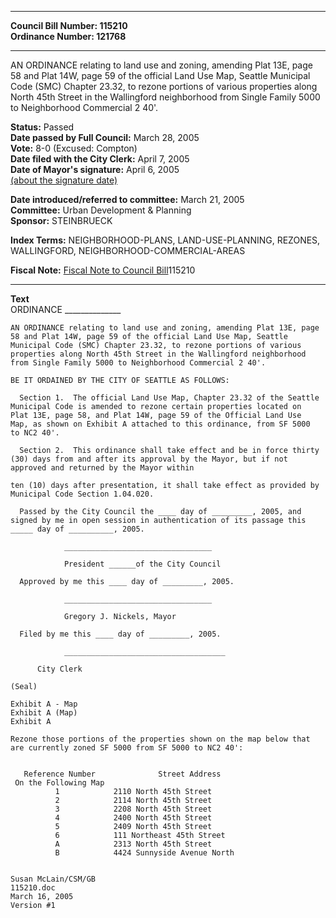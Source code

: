 * * * * *  
  
**Council Bill Number: [](#h0)[](#h2)115210**   
**Ordinance Number: 121768**  
  
* * * * *  
  
AN ORDINANCE relating to land use and zoning, amending Plat 13E, page 58 and Plat 14W, page 59 of the official Land Use Map, Seattle Municipal Code (SMC) Chapter 23.32, to rezone portions of various properties along North 45th Street in the Wallingford neighborhood from Single Family 5000 to Neighborhood Commercial 2 40'.  
  
**Status:** Passed   
**Date passed by Full Council:** March 28, 2005   
**Vote:** 8-0 (Excused: Compton)   
**Date filed with the City Clerk:** April 7, 2005   
**Date of Mayor's signature:** April 6, 2005   
[(about the signature date)](/~public/approvaldate.htm)   
  
  
**Date introduced/referred to committee:** March 21, 2005   
**Committee:** Urban Development & Planning   
**Sponsor:** STEINBRUECK   
  
**Index Terms:** NEIGHBORHOOD-PLANS, LAND-USE-PLANNING, REZONES, WALLINGFORD, NEIGHBORHOOD-COMMERCIAL-AREAS  
  
**Fiscal Note:** [Fiscal Note to Council Bill](http://clerk.seattle.gov/~public/fnote/115210.htm)[](#h1)[](#h3)115210  
  
* * * * *  
  
**Text**  
    ORDINANCE ______________  
  
    AN ORDINANCE relating to land use and zoning, amending Plat 13E, page  
    58 and Plat 14W, page 59 of the official Land Use Map, Seattle  
    Municipal Code (SMC) Chapter 23.32, to rezone portions of various  
    properties along North 45th Street in the Wallingford neighborhood  
    from Single Family 5000 to Neighborhood Commercial 2 40'.  
  
    BE IT ORDAINED BY THE CITY OF SEATTLE AS FOLLOWS:  
  
      Section 1.  The official Land Use Map, Chapter 23.32 of the Seattle  
    Municipal Code is amended to rezone certain properties located on  
    Plat 13E, page 58, and Plat 14W, page 59 of the Official Land Use  
    Map, as shown on Exhibit A attached to this ordinance, from SF 5000  
    to NC2 40'.  
  
      Section 2.  This ordinance shall take effect and be in force thirty  
    (30) days from and after its approval by the Mayor, but if not  
    approved and returned by the Mayor within  
  
    ten (10) days after presentation, it shall take effect as provided by  
    Municipal Code Section 1.04.020.  
  
      Passed by the City Council the ____ day of _________, 2005, and  
    signed by me in open session in authentication of its passage this  
    _____ day of __________, 2005.  
  
                _________________________________  
  
                President ______of the City Council  
  
      Approved by me this ____ day of _________, 2005.  
  
                _________________________________  
  
                Gregory J. Nickels, Mayor  
  
      Filed by me this ____ day of _________, 2005.  
  
                ____________________________________  
  
          City Clerk  
  
    (Seal)  
  
    Exhibit A - Map  
    Exhibit A (Map)  
    Exhibit A  
  
    Rezone those portions of the properties shown on the map below that  
    are currently zoned SF 5000 from SF 5000 to NC2 40':  
  
  
       Reference Number              Street Address  
     On the Following Map  
              1            2110 North 45th Street  
              2            2114 North 45th Street  
              3            2208 North 45th Street  
              4            2400 North 45th Street  
              5            2409 North 45th Street  
              6            111 Northeast 45th Street  
              A            2313 North 45th Street  
              B            4424 Sunnyside Avenue North  
  
  
    Susan McLain/CSM/GB  
    115210.doc  
    March 16, 2005  
    Version #1  
  
